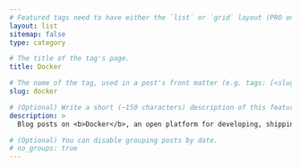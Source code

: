 ```yaml
---
# Featured tags need to have either the `list` or `grid` layout (PRO only).
layout: list
sitemap: false
type: category

# The title of the tag's page.
title: Docker

# The name of the tag, used in a post's front matter (e.g. tags: [<slug>]).
slug: docker

# (Optional) Write a short (~150 characters) description of this featured tag.
description: >
  Blog posts on <b>Docker</b>, an open platform for developing, shipping, and running applications.

# (Optional) You can disable grouping posts by date.
# no_groups: true
---
```

